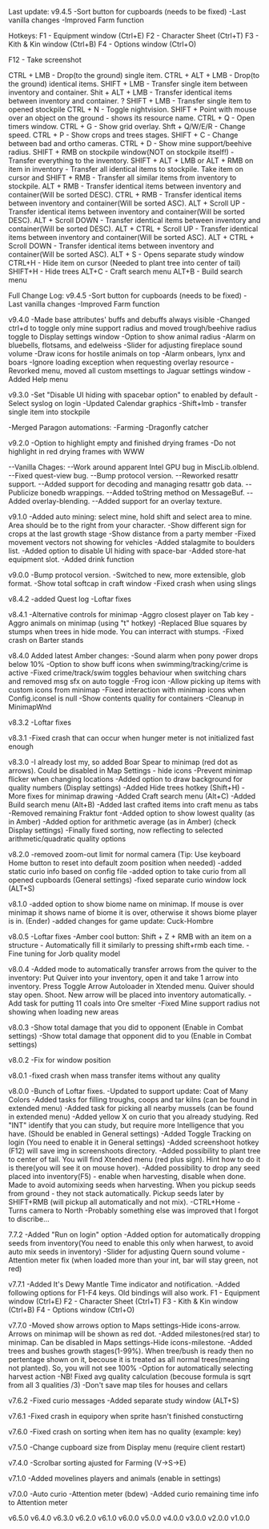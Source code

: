Last update:
v9.4.5
-Sort button for cupboards (needs to be fixed)
-Last vanilla changes
-Improved Farm function

Hotkeys:
F1 - Equipment window (Ctrl+E)
F2 - Character Sheet (Ctrl+T)
F3 - Kith & Kin window (Ctrl+B)
F4 - Options window (Ctrl+O)

F12 - Take screenshot

CTRL + LMB - Drop(to the ground) single item.
CTRL + ALT + LMB - Drop(to the ground) identical items.
SHIFT + LMB - Transfer single item between inventory and container.
Shit + ALT + LMB - Transfer identical items between inventory and container. ?
SHIFT + LMB - Transfer single item to opened stockpile
CTRL + N - Toggle nightvision.
SHIFT + Point with mouse over an object on the ground - shows its resource name.
CTRL + Q - Open timers window.
CTRL + G - Show grid overlay.
Shft + Q/W/E/R - Change speed.
CTRL + P - Show crops and trees stages.
SHIFT + C - Change between bad and ortho cameras.
CTRL + D - Show mine support/beehive radius.
SHIFT + RMB on stockpile window(NOT on stockpile itself!) - Transfer everything to the inventory.
SHIFT + ALT + LMB or ALT + RMB on item in inventory - Transfer all identical items to stockpile.
Take item on cursor and SHIFT + RMB - Transfer all similar items from inventory to stockpile.
ALT + RMB - Transfer identical items between inventory and container(Will be sorted DESC).
CTRL + RMB - Transfer identical items between inventory and container(Will be sorted ASC).
ALT + Scroll UP - Transfer identical items between inventory and container(Will be sorted DESC).
ALT + Scroll DOWN - Transfer identical items between inventory and container(Will be sorted DESC).
ALT + CTRL + Scroll UP - Transfer identical items between inventory and container(Will be sorted ASC).
ALT + CTRL + Scroll DOWN - Transfer identical items between inventory and container(Will be sorted ASC).
ALT + S - Opens separate study window
CTRL+H - Hide item on cursor (Needed to plant tree into center of tail)
SHIFT+H - Hide trees
ALT+C - Craft search menu
ALT+B - Build search menu

Full Change Log:
v9.4.5
-Sort button for cupboards (needs to be fixed)
-Last vanilla changes
-Improved Farm function

v9.4.0
-Made base attributes' buffs and debuffs always visible
-Changed ctrl+d to toggle only mine support radius and moved trough/beehive radius toggle to Display settings window
-Option to show animal radius
-Alarm on bluebells, flotsams, and edelweiss
-Slider for adjusting fireplace sound volume
-Draw icons for hostile animals on top
-Alarm onbears, lynx and boars
-Ignore loading exception when requesting overlay resource 
-Revorked menu, moved all custom msettings to Jaguar settings window
-Added Help menu

v9.3.0
-Set "Disable UI hiding with spacebar option" to enabled by default
-Select syslog on login
-Updated Calendar graphics
-Shift+lmb - transfer single item into stockpile

-Merged Paragon automations:
-Farming
-Dragonfly catcher

v9.2.0
-Option to highlight empty and finished drying frames
-Do not highlight in red drying frames with WWW

--Vanilla Chages:
--Work around apparent Intel GPU bug in MiscLib.olblend.
--Fixed quest-view bug.
--Bump protocol version.
--Reworked resattr support.
--Added support for decoding and managing resattr gob data.
--Publicize bonedb wrappings.
--Added toString method on MessageBuf.
--Added overlay-blending.
--Added support for an overlay texture.

v9.1.0
-Added auto mining: select mine, hold shift and select area to mine. Area should be to the right from your character.
-Show different sign for crops at the last growth stage
-Show distance from a party member
-Fixed movement vectors not showing for vehicles
-Added stalagmite to boulders list.
-Added option to disable UI hiding with space-bar
-Added store-hat equipment slot.
-Added drink function

v9.0.0
-Bump protocol version.
-Switched to new, more extensible, glob format.
-Show total softcap in craft window
-Fixed crash when using slings

v8.4.2
-added Quest log
-Loftar fixes

v8.4.1
-Alternative controls for minimap
-Aggro closest player on Tab key
-Aggro animals on minimap (using "t" hotkey)
-Replaced Blue squares by stumps when trees in hide mode. You can interract with stumps.
-Fixed crash on Barter stands

v8.4.0
Added latest Amber changes:
-Sound alarm when pony power drops below 10%
-Option to show buff icons when swimming/tracking/crime is active
-Fixed crime/track/swim toggles behaviour when switching chars and removed msg sfx on auto toggle
-Frog icon
-Allow picking up items with custom icons from minimap
-Fixed interaction with minimap icons when Config.iconsel is null
-Show contents quality for containers
-Cleanup in MinimapWnd

v8.3.2
-Loftar fixes

v8.3.1
-Fixed crash that can occur when hunger meter is not initialized fast enough

v8.3.0
-I already lost my, so added Boar Spear to minimap (red dot as arrows). Could be disabled in Map Settings - hide icons
-Prevent minimap flicker when changing locations
-Added option to draw background for quality numbers (Display settings)
-Added Hide trees hotkey (Shift+H)
-More fixes for minimap drawing
-Added Craft search menu (Alt+C)
-Added Build search menu (Alt+B)
-Added last crafted items into craft menu as tabs
-Removed remaining Fraktur font
-Added option to show lowest quality (as in Amber)
-Added option for arithmetic average (as in Amber) (check Display settings)
-Finally fixed sorting, now reflecting to selected arithmetic/quadratic quality options

v8.2.0
-removed zoom-out limit for normal camera (Tip: Use keyboard Home button to reset into default zoom position when needed)
-added static curio info based on config file
-added option to take curio from all opened cupboards (General settings)
-fixed separate curio window lock (ALT+S)

v8.1.0
-added option to show biome name on minimap. If mouse is over minimap it shows name of biome it is over, otherwise it shows biome player is in. (Ender)
-added changes for game update: Cuck-Hombre

v8.0.5
-Loftar fixes
-Amber cool button: Shift + Z + RMB with an item on a structure - Automatically fill it similarly to pressing shift+rmb each time.
-Fine tuning for Jorb quality model

v8.0.4
-Added mode to automatically transfer arrows from the quiver to the inventory:
 Put Quiver into your inventory, open it and take 1 arrow into inventory.
 Press Toggle Arrow Autoloader in Xtended menu.
 Quiver should stay open. Shoot. New arrow will be placed into inventory automatically.
-Add task for putting 11 coals into Ore smelter
-Fixed Mine support radius not showing when loading new areas

v8.0.3
-Show total damage that you did to opponent (Enable in Combat settings)
-Show total damage that opponent did to you (Enable in Combat settings)

v8.0.2
-Fix for window position

v8.0.1
-fixed crash when mass transfer items without any quality

v8.0.0
-Bunch of Loftar fixes.
-Updated to support update: Coat of Many Colors
-Added tasks for filling troughs, coops and tar kilns (can be found in extended menu)
-Added task for picking all nearby mussels (can be found in extended menu)
-Added yellow X on curio that you already studying. Red "INT" identify that you can study, but require more Intelligence that you have. (Should be enabled in General settings)
-Added Toggle Tracking on login (You need to enable it in General settings)
-Added screenshoot hotkey (F12) will save img in screenshoots directory.
-Added possibility to plant tree to center of tail. You will find Xtended menu (red plus sign). Hint how to do it is there(you will see it on mouse hover).
-Added possibility to drop any seed placed into inventory(F5) - enable when harvesting, disable when done. Made to avoid automixing seeds when harvesting. When you pickup seeds from ground - they not stack automatically.
Pickup seeds later by SHIFT+RMB (will pickup all automatically and not mix).
-CTRL+Home - Turns camera to North
-Probably something else was improved that I forgot to discribe...

7.7.2
-Added "Run on login" option
-Added option for automatically dropping seeds from inventory(You need to enable this only when harwest, to avoid auto mix seeds in inventory)
-Slider for adjusting Quern sound volume
-Attention meter fix (when loaded more than your int, bar will stay green, not red)

v7.7.1
-Added It's Dewy Mantle Time indicator and notification.
-Added following options for F1-F4 keys. Old bindings will also work.
	F1 - Equipment window (Ctrl+E)
	F2 - Character Sheet (Ctrl+T)
	F3 - Kith & Kin window (Ctrl+B)
	F4 - Options window (Ctrl+O)

v7.7.0
-Moved show arrows option to Maps settings-Hide icons-arrow. Arrows on minimap will be shown as red dot.
-Added milestones(red star) to minimap. Can be disabled in Maps settings-Hide icons-milestone.
-Added trees and bushes growth stages(1-99%). When tree/bush is ready then no pertentage shown on it, becouse it is treated as all normal trees(meaning not planted). So, you will not see 100%
-Option for automatically selecting harvest action
-NB! Fixed avg quality calculation (becouse formula is sqrt from all 3 qualities /3)
-Don't save map tiles for houses and cellars

v7.6.2
-Fixed curio messages
-Added separate study window (ALT+S)

v7.6.1
-Fixed crash in equipory when sprite hasn't finished constuctirng

v7.6.0
-Fixed crash on sorting when item has no quality (example: key)

v7.5.0
-Change cupboard size from Display menu (require client restart)

v7.4.0
-Scrolbar sorting ajusted for Farming (V->S->E)

v7.1.0
-Added movelines players and animals (enable in settings)

v7.0.0
-Auto curio
-Attention meter (bdew)
-Added curio remaining time info to Attention meter


v6.5.0
v6.4.0
v6.3.0
v6.2.0
v6.1.0
v6.0.0
v5.0.0
v4.0.0
v3.0.0
v2.0.0
v1.0.0